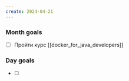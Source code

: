 ```yaml
---
create: 2024-04-21
---
```

### Month goals
- [ ] Пройти курс [[docker_for_java_developers]]

### Day goals
- [ ] 
